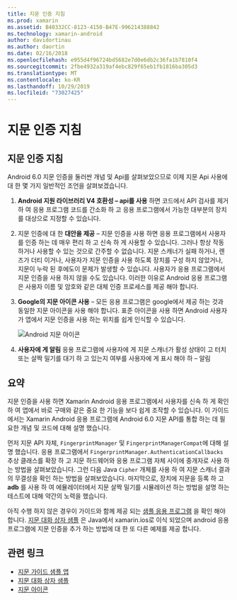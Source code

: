 ```yaml
---
title: 지문 인증 지침
ms.prod: xamarin
ms.assetid: B40332CC-8123-4150-B47E-996214388842
ms.technology: xamarin-android
author: davidortinau
ms.author: daortin
ms.date: 02/16/2018
ms.openlocfilehash: e955d4f96724bd5682e7d0e6db2c36fa1b7810f4
ms.sourcegitcommit: 2fbe4932a319af4ebc829f65eb1fb1816ba305d3
ms.translationtype: MT
ms.contentlocale: ko-KR
ms.lasthandoff: 10/29/2019
ms.locfileid: "73027425"
---
```

# <a name="fingerprint-authentication-guidance"></a>지문 인증 지침

## <a name="fingerprint-authentication-guidance"></a>지문 인증 지침

Android 6.0 지문 인증을 둘러싼 개념 및 Api를 살펴보았으므로 이제 지문 Api 사용에 대 한 몇 가지 일반적인 조언을 살펴보겠습니다.

1. **Android 지원 라이브러리 V4 호환성 &ndash; api를 사용** 하면 코드에서 API 검사를 제거 하 여 응용 프로그램 코드를 간소화 하 고 응용 프로그램에서 가능한 대부분의 장치를 대상으로 지정할 수 있습니다.
2. 지문 인증에 대 한 **대안을 제공** &ndash; 지문 인증을 사용 하면 응용 프로그램에서 사용자를 인증 하는 데 매우 편리 하 고 신속 하 게 사용할 수 있습니다. 그러나 항상 작동 하거나 사용할 수 있는 것으로 간주할 수 없습니다. 지문 스캐너가 실패 하거나, 렌즈가 더티 이거나, 사용자가 지문 인증을 사용 하도록 장치를 구성 하지 않았거나, 지문이 누락 된 후에도이 문제가 발생할 수 있습니다. 사용자가 응용 프로그램에서 지문 인증을 사용 하지 않을 수도 있습니다. 이러한 이유로 Android 응용 프로그램은 사용자 이름 및 암호와 같은 대체 인증 프로세스를 제공 해야 합니다.
3. **Google의 지문 아이콘 사용** &ndash; 모든 응용 프로그램은 google에서 제공 하는 것과 동일한 지문 아이콘을 사용 해야 합니다. 표준 아이콘을 사용 하면 Android 사용자가 앱에서 지문 인증을 사용 하는 위치를 쉽게 인식할 수 있습니다. 
    
    ![Android 지문 아이콘](summary-images/ic-fp-40px.png)
    
4. **사용자에 게 알림** 응용 프로그램에 사용자에 게 지문 스캐너가 활성 상태이 고 터치 또는 살짝 밀기를 대기 하 고 있는지 여부를 사용자에 게 표시 해야 하 &ndash; 알림 

## <a name="summary"></a>요약

지문 인증을 사용 하면 Xamarin Android 응용 프로그램에서 사용자를 신속 하 게 확인 하 여 앱에서 바로 구매와 같은 중요 한 기능을 보다 쉽게 조작할 수 있습니다. 이 가이드에서는 Xamarin Android 응용 프로그램에 Android 6.0 지문 API를 통합 하는 데 필요한 개념 및 코드에 대해 설명 했습니다.

먼저 지문 API 자체, `FingerprintManager` 및 `FingerprintManagerCompat`에 대해 설명 했습니다. 응용 프로그램에서 `FingerprintManager.AuthenticationCallbacks` 추상 클래스를 확장 하 고 지문 하드웨어와 응용 프로그램 자체 사이에 중개자로 사용 하는 방법을 살펴보았습니다. 그런 다음 Java `Cipher` 개체를 사용 하 여 지문 스캐너 결과의 무결성을 확인 하는 방법을 살펴보았습니다. 마지막으로, 장치에 지문을 등록 하 고 **adb** 를 사용 하 여 에뮬레이터에서 지문 살짝 밀기를 시뮬레이션 하는 방법을 설명 하는 테스트에 대해 약간의 노력을 했습니다. 

아직 수행 하지 않은 경우이 가이드와 함께 제공 되는 [샘플 응용 프로그램](https://github.com/xamarin/monodroid-samples/tree/master/FingerprintGuide) 을 확인 해야 합니다. [지문 대화 상자 샘플](https://docs.microsoft.com/samples/xamarin/monodroid-samples/android-m-fingerprintdialog) 은 Java에서 xamarin.ios로 이식 되었으며 android 응용 프로그램에 지문 인증을 추가 하는 방법에 대 한 또 다른 예제를 제공 합니다.

## <a name="related-links"></a>관련 링크

- [지문 가이드 샘플 앱](https://github.com/xamarin/monodroid-samples/tree/master/FingerprintGuide)
- [지문 대화 상자 샘플](https://docs.microsoft.com/samples/xamarin/monodroid-samples/android-m-fingerprintdialog)
- [지문 아이콘](https://raw.githubusercontent.com/xamarin/monodroid-samples/master/FingerprintGuide/FingerprintSampleApp/Resources/drawable-hdpi/ic_fp_40px.png)
